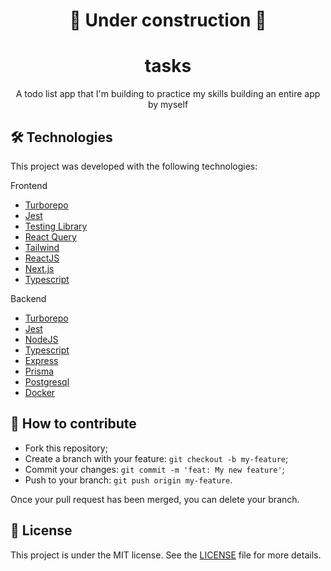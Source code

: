 <h1 align='center'>🚧 Under construction 🚧</h1>

<h1 align='center'>tasks</h1>
<p align='center'>A todo list app that I'm building to practice my skills building an entire app by myself</p>

## 🛠 Technologies

This project was developed with the following technologies:

Frontend

- [Turborepo](https://turborepo.org/)
- [Jest](https://jestjs.io/pt-BR/)
- [Testing Library](https://testing-library.com/)
- [React Query](https://react-query.tanstack.com/)
- [Tailwind](https://tailwindcss.com/)
- [ReactJS](https://pt-br.reactjs.org)
- [Next.js](https://nextjs.org)
- [Typescript](typescriptlang.org/)

Backend

- [Turborepo](https://turborepo.org/)
- [Jest](https://jestjs.io/pt-BR/)
- [NodeJS](https://nodejs.org/)
- [Typescript](https://typescriptlang.org/)
- [Express](http://expressjs.com/pt-br/)
- [Prisma](https://www.prisma.io/)
- [Postgresql](https://www.postgresql.org/)
- [Docker](https://www.docker.com)

## 🤔 How to contribute

- Fork this repository;
- Create a branch with your feature: `git checkout -b my-feature`;
- Commit your changes: `git commit -m 'feat: My new feature'`;
- Push to your branch: `git push origin my-feature`.

Once your pull request has been merged, you can delete your branch.

## 📝 License

This project is under the MIT license. See the [LICENSE](https://github.com/guivictorr/todos/blob/master/LICENSE.md) file for more details.
